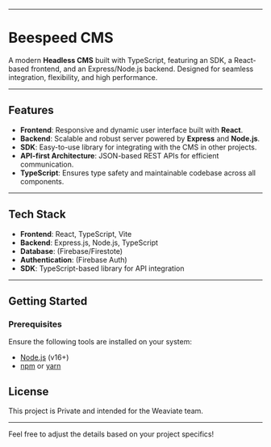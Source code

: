 
---

# Beespeed CMS

A modern **Headless CMS** built with TypeScript, featuring an SDK, a React-based frontend, and an Express/Node.js backend. Designed for seamless integration, flexibility, and high performance.

---

## Features

- **Frontend**: Responsive and dynamic user interface built with **React**.
- **Backend**: Scalable and robust server powered by **Express** and **Node.js**.
- **SDK**: Easy-to-use library for integrating with the CMS in other projects.
- **API-first Architecture**: JSON-based REST APIs for efficient communication.
- **TypeScript**: Ensures type safety and maintainable codebase across all components.

---

## Tech Stack

- **Frontend**: React, TypeScript, Vite
- **Backend**: Express.js, Node.js, TypeScript
- **Database**: (Firebase/Firestote)
- **Authentication**: (Firebase Auth)
- **SDK**: TypeScript-based library for API integration

---

## Getting Started

### Prerequisites

Ensure the following tools are installed on your system:
- [Node.js](https://nodejs.org/) (v16+)
- [npm](https://www.npmjs.com/) or [yarn](https://yarnpkg.com/)




## License

This project is Private and intended for the Weaviate team. 


---

Feel free to adjust the details based on your project specifics!
